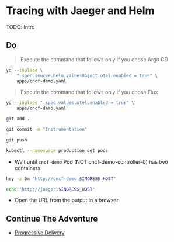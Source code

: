 # Tracing with Jaeger and Helm

TODO: Intro

## Do

> Execute the command that follows only if you chose Argo CD

```bash
yq --inplace \
    ".spec.source.helm.valuesObject.otel.enabled = true" \
    apps/cncf-demo.yaml
```

> Execute the command that follows only if you chose Flux

```sh
yq --inplace ".spec.values.otel.enabled = true" \
    apps/cncf-demo.yaml
```

```sh
git add .

git commit -m "Instrumentation"

git push

kubectl --namespace production get pods
```

* Wait until `cncf-demo` Pod (NOT cncf-demo-controller-0) has two containers

```sh
hey -z 5m "http://cncf-demo.$INGRESS_HOST"

echo "http://jaeger.$INGRESS_HOST"
```

* Open the URL from the output in a browser

## Continue The Adventure

* [Progressive Delivery](../progressive-delivery/README.md)
